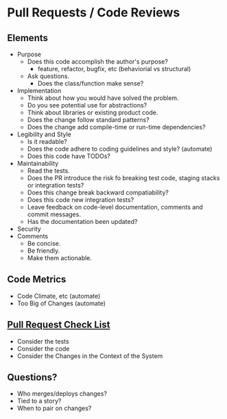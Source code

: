 # Pull Requests / Code Reviews

## Elements
* Purpose
  * Does this code accomplish the author's purpose?
    * feature, refactor, bugfix, etc (behaviorial vs structural)
  * Ask questions.  
    * Does the class/function make sense?
* Implementation
  * Think about how you would have solved the problem.
  * Do you see potential use for abstractions?
  * Think about libraries or existing product code.
  * Does the change follow standard patterns?
  * Does the change add compile-time or run-time dependencies?
* Legibility and Style
  * Is it readable?
  * Does the code adhere to coding guidelines and style? (automate)
  * Does this code have TODOs?
* Maintainability
  * Read the tests.
  * Does the PR introduce the risk fo breaking test code, staging stacks or integration tests?
  * Does this change break backward compatiability?
  * Does this code new integration tests?
  * Leave feedback on code-level documentation, comments and commit messages.
  * Has the documentation been updated?
* Security
* Comments
  * Be concise.
  * Be friendly.
  * Make them actionable.

## Code Metrics
* Code Climate, etc (automate)
* Too Big of Changes (automate)

## [Pull Request Check List](../pull_request_review_checklist.md)
* Consider the tests
* Consider the code
* Consider the Changes in the Context of the System

## Questions?
* Who merges/deploys changes?
* Tied to a story?
* When to pair on changes?
